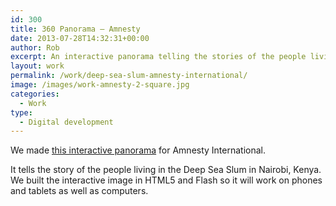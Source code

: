 ```yaml
---
id: 300
title: 360 Panorama — Amnesty
date: 2013-07-28T14:32:31+00:00
author: Rob
excerpt: An interactive panorama telling the stories of the people living the Deep Sea Slum in Nairobi.
layout: work
permalink: /work/deep-sea-slum-amnesty-international/
image: /images/work-amnesty-2-square.jpg
categories:
  - Work
type:
  - Digital development
---
```

We made [this interactive panorama](http://amnesty.org/en/slums-widget) for Amnesty International.

It tells the story of the people living in the Deep Sea Slum in Nairobi, Kenya. We built the interactive image in HTML5 and Flash so it will work on phones and tablets as well as computers.

